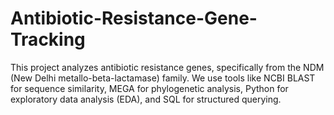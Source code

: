 # Antibiotic-Resistance-Gene-Tracking
This project analyzes antibiotic resistance genes, specifically from the NDM (New Delhi metallo-beta-lactamase) family. We use tools like NCBI BLAST for sequence similarity, MEGA for phylogenetic analysis, Python for exploratory data analysis (EDA), and SQL for structured querying.
